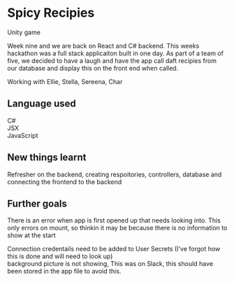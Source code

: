 # Spicy Recipies
Unity game

Week nine and we are back on React and C# backend. This weeks hackathon was a full stack applicaiton built in one day. As part of a team of five, we decided to have a laugh and have the app call daft recipies from our database and display this on the front end when called.

Working with Ellie, Stella, Sereena, Char

## Language used
C#  
JSX  
JavaScript

## New things learnt
Refresher on the backend, creating respoitories, controllers, database and connecting the frontend to the backend

## Further goals  
There is an error when app is first opened up that needs looking into. This only errors on mount, so thinkin it may be because there is no information to show at the start  

Connection credentails need to be added to User Secrets (I've forgot how this is done and will need to look up)  
background picture is not showing, This was on Slack, this should have been stored in the app file to avoid this.